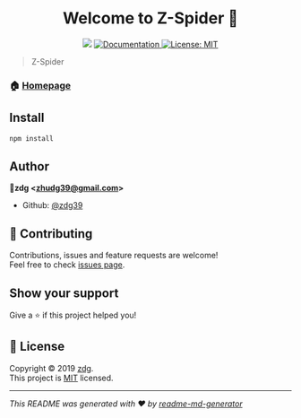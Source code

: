 <h1 align="center">Welcome to Z-Spider 👋</h1>
<p align="center">
  <img src="https://img.shields.io/badge/version-1.0.0-blue.svg?cacheSeconds=2592000" />
  <a href="https://github.com/zdg39/Z-Spider">
    <img alt="Documentation" src="https://img.shields.io/badge/documentation-yes-brightgreen.svg" target="_blank" />
  </a>
  <a href="https://github.com/zdg39/Z-Spider/blob/master/LICENSE">
    <img alt="License: MIT" src="https://img.shields.io/badge/License-MIT-yellow.svg" target="_blank" />
  </a>
</p>

> Z-Spider

### 🏠 [Homepage](https://github.com/zdg39/Z-Spider)

## Install

```sh
npm install
```

## Author

👤**zdg &lt;zhudg39@gmail.com&gt;**

* Github: [@zdg39](https://github.com/zdg39)

## 🤝 Contributing

Contributions, issues and feature requests are welcome!<br />Feel free to check [issues page](https://github.com/zdg39/Z-Spider/issues).

## Show your support

Give a ⭐️ if this project helped you!

## 📝 License

Copyright © 2019 [zdg](https://github.com/zdg39).<br />
This project is [MIT](https://github.com/zdg39/Z-Spider/blob/master/LICENSE) licensed.

***
_This README was generated with ❤️ by [readme-md-generator](https://github.com/kefranabg/readme-md-generator)_
